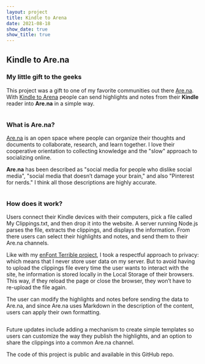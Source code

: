 ```yaml
---
layout: project
title: Kindle to Arena
date: 2021-08-18
show_date: true
show_title: true
---
```


## Kindle to Are.na 
### My little gift to the geeks

<div class="Project__intro">
<p>This project was a gift to one of my favorite communities
out there <a href="https://are.na">Are.na</a>. With <a href="https://arena.javierarce.com">Kindle to Arena</a> people can
send highlights and notes from their <strong>Kindle</strong> reader into <strong>Are.na</strong> in a simple way.</p>
</div>

<figure class="Figure"> 
<img class="Figure__image is-bn lazy" data-src="https://javier.work/images/arena/home.jpg">
</figure>


### What is Are.na?

[Are.na](https://are.na) is an open space where people can organize their thoughts and documents to collaborate, research, and learn together. I love their cooperative orientation to collecting knowledge and the "slow" approach to socializing online.

**Are.na** has been described as "social media for people who dislike social media", "social media that doesn’t damage your brain," and also "Pinterest for nerds." I think all those descriptions are highly accurate.

<figure class="Figure"> 
<img class="Figure__image is-bn lazy" data-src="https://javier.work/images/arena/highlights.jpg">
</figure>

### How does it work?

Users connect their Kindle devices with their computers, pick a file called My Clippings.txt, and then drop it into the website. A server running Node.js parses the file, extracts the clippings, and displays the information. From there users can select their highlights and notes, and send them to their Are.na channels.

Like with my [enFont Terrible project](/enfont), I took a respectful approach to privacy: which means that I never store user data on my server. But to avoid having to upload the clippings file every time the user wants to interact with the site, he information is stored locally in the Local Storage of their browsers. This way, if they reload the page or close the browser, they won’t have to re-upload the file again.

The user can modify the highlights and notes before sending the data to Are.na, and since Are.na uses Markdown in the description of the content, users can apply their own formatting.

<figure class="Figure"> 
<img class="Figure__image is-bn lazy" data-src="https://javier.work/images/arena/about.jpg">
</figure>

Future updates include adding a mechanism to create simple templates so users can customize the way they publish the highlights, and an option to share the clippings into a common Are.na channel.

The code of this project is public and available in this GitHub repo.


